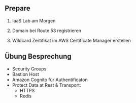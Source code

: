 ## Prepare

1. IaaS Lab am Morgen

2. Domain bei Route 53 registrieren

3. Wildcard Zertifikat im AWS Certificate Manager erstellen

## Übung Besprechung

- Security Groups
- Bastion Host
- Amazon Cognito für Authentificaton
- Protect Data at Rest & Transport:
    - HTTPS
    - Redis 

